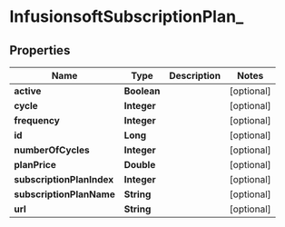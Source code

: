 
# InfusionsoftSubscriptionPlan_

## Properties
Name | Type | Description | Notes
------------ | ------------- | ------------- | -------------
**active** | **Boolean** |  |  [optional]
**cycle** | **Integer** |  |  [optional]
**frequency** | **Integer** |  |  [optional]
**id** | **Long** |  |  [optional]
**numberOfCycles** | **Integer** |  |  [optional]
**planPrice** | **Double** |  |  [optional]
**subscriptionPlanIndex** | **Integer** |  |  [optional]
**subscriptionPlanName** | **String** |  |  [optional]
**url** | **String** |  |  [optional]



